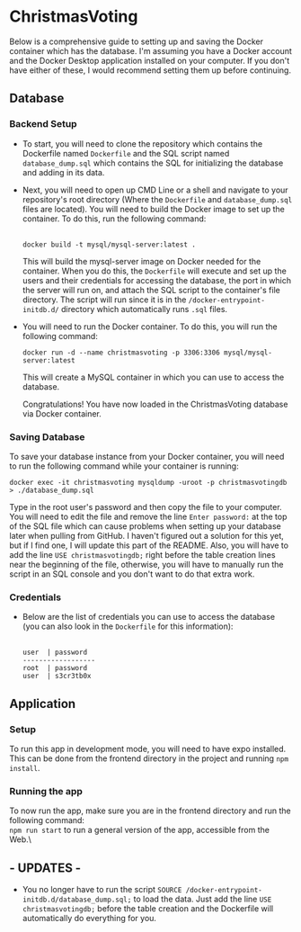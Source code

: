 # ChristmasVoting

Below is a comprehensive guide to setting up and saving the Docker container which has the database. I'm assuming you have a Docker account and the Docker Desktop application installed on your computer. If you don't have either of these, I would recommend setting them up before continuing. 

## Database
### Backend Setup
* To start, you will need to clone the repository which contains the Dockerfile named ```Dockerfile``` and the SQL script named ```database_dump.sql``` which contains the SQL for initializing the database and adding in its data.
  
* Next, you will need to open up CMD Line or a shell and navigate to your repository's root directory (Where the ```Dockerfile``` and ```database_dump.sql``` files are located). You will need to build the Docker image to set up the container. To do this, run the following command: <br><br>
  ```
  docker build -t mysql/mysql-server:latest .
  ```
  This will build the mysql-server image on Docker needed for the container. When you do this, the ```Dockerfile``` will execute and set up the users and their credentials for accessing the database, the port in which the server will run on, and attach the SQL script to the container's file directory. The script will run since it is in the ```/docker-entrypoint-initdb.d/``` directory which automatically runs ```.sql``` files.

* You will need to run the Docker container. To do this, you will run the following command:
  ```
  docker run -d --name christmasvoting -p 3306:3306 mysql/mysql-server:latest
  ```
  This will create a MySQL container in which you can use to access the database.

  Congratulations! You have now loaded in the ChristmasVoting database via Docker container.

### Saving Database
To save your database instance from your Docker container, you will need to run the following command while your container is running:
```
docker exec -it christmasvoting mysqldump -uroot -p christmasvotingdb > ./database_dump.sql
```
Type in the root user's password and then copy the file to your computer. You will need to edit the file and remove the line ```Enter password:``` at the top of the SQL file which can cause problems when setting up your database later when pulling from GitHub. I haven't figured out a solution for this yet, but if I find one, I will update this part of the README. Also, you will have to add the line ```USE christmasvotingdb;``` right before the table creation lines near the beginning of the file, otherwise, you will have to manually run the script in an SQL console and you don't want to do that extra work.

### Credentials
* Below are the list of credentials you can use to access the database (you can also look in the ```Dockerfile``` for this information): <br><br>
  ```
  user  | password
  ------------------
  root  | password
  user  | s3cr3tb0x
  ```

## Application
### Setup
To run this app in development mode, you will need to have expo installed. This can be done from the frontend directory in the project and running ```npm install```. 

### Running the app
To now run the app, make sure you are in the frontend directory and run the following command:\
```npm run start``` to run a general version of the app, accessible from the Web.\

## - UPDATES -
* You no longer have to run the script  ```SOURCE /docker-entrypoint-initdb.d/database_dump.sql;``` to load the data. Just add the line ```USE christmasvotingdb;``` before the table creation and the Dockerfile will automatically do everything for you.

